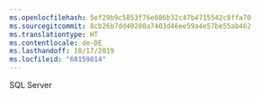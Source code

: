 ```yaml
---
ms.openlocfilehash: 5ef29b9c5853f76e086b32c47b4715542c8ffa70
ms.sourcegitcommit: 8cb26b7dd40280a7403d46ee59a4e57be55ab462
ms.translationtype: HT
ms.contentlocale: de-DE
ms.lasthandoff: 10/17/2019
ms.locfileid: "68159814"
---
```

 SQL Server 